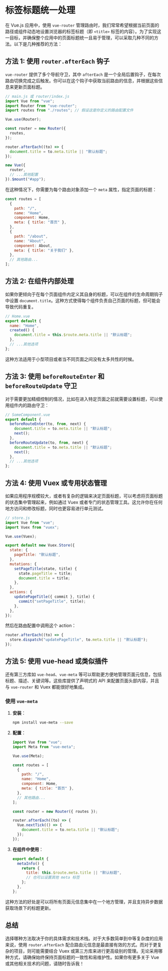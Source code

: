 # 标签标题统一处理

在 Vue.js 应用中，使用 `vue-router` 管理路由时，我们常常希望根据当前页面的路径或组件动态地设置浏览器的标签标题（即 `<title>` 标签的内容）。为了实现这一目标，并确保整个应用中的页面标题统一且易于管理，可以采取几种不同的方法。以下是几种推荐的方法：

## 方法 1: 使用 `router.afterEach` 钩子

`vue-router` 提供了多个导航守卫，其中 `afterEach` 是一个全局后置钩子，在每次路由切换完成之后触发。你可以在这个钩子中获取当前路由的信息，并根据这些信息来更新页面标题。

```javascript
// main.js 或 router/index.js
import Vue from "vue";
import Router from "vue-router";
import routes from "./routes"; // 假设这是你定义的路由配置文件

Vue.use(Router);

const router = new Router({
  routes,
});

router.afterEach((to) => {
  document.title = to.meta.title || "默认标题";
});

new Vue({
  router,
  // ...其他配置
}).$mount("#app");
```

在这种情况下，你需要为每个路由对象添加一个 `meta` 属性，指定页面的标题：

```javascript
const routes = [
  {
    path: "/",
    name: "Home",
    component: Home,
    meta: { title: "首页" },
  },
  {
    path: "/about",
    name: "About",
    component: About,
    meta: { title: "关于我们" },
  },
  // 其他路由...
];
```

## 方法 2: 在组件内部处理

如果你更倾向于在每个页面组件内定义其自身的标题，可以在组件的生命周期钩子中设置 `document.title`。这种方式使得每个组件负责自己页面的标题，但可能会导致代码重复。

```javascript
// Home.vue
export default {
  name: "Home",
  created() {
    document.title = this.$route.meta.title || "默认标题";
  },
  // ...其他选项
};
```

这种方法适用于小型项目或者当不同页面之间没有太多共性的时候。

## 方法 3: 使用 `beforeRouteEnter` 和 `beforeRouteUpdate` 守卫

对于需要更加精细控制的情况，比如在进入特定页面之前就需要设置标题，可以使用组件内的路由守卫：

```javascript
// SomeComponent.vue
export default {
  beforeRouteEnter(to, from, next) {
    document.title = to.meta.title || "默认标题";
    next();
  },
  beforeRouteUpdate(to, from, next) {
    document.title = to.meta.title || "默认标题";
    next();
  },
  // ...其他选项
};
```

## 方法 4: 使用 Vuex 或专用状态管理

如果应用程序规模较大，或者有复杂的逻辑来决定页面标题，可以考虑将页面标题的状态集中管理起来，例如通过 Vuex 或者专门的状态管理工具。这允许你在任何地方访问和修改标题，同时也更容易进行单元测试。

```javascript
// store.js
import Vue from "vue";
import Vuex from "vuex";

Vue.use(Vuex);

export default new Vuex.Store({
  state: {
    pageTitle: "默认标题",
  },
  mutations: {
    setPageTitle(state, title) {
      state.pageTitle = title;
      document.title = title;
    },
  },
  actions: {
    updatePageTitle({ commit }, title) {
      commit("setPageTitle", title);
    },
  },
});
```

然后在路由配置中调用这个 action：

```javascript
router.afterEach((to) => {
  store.dispatch("updatePageTitle", to.meta.title || "默认标题");
});
```

## 方法 5: 使用 vue-head 或类似插件

还有第三方库如 `vue-head`、`vue-meta` 等可以帮助更方便地管理页面元信息，包括标题、描述、关键词等。这些库提供了声明式的 API 来配置页面头部内容，并且与 `vue-router` 和 Vuex 都能很好地集成。

### 使用 `vue-meta`

1. **安装**：

   ```bash
   npm install vue-meta --save
   ```

2. **配置**：

   ```javascript
   import Vue from "vue";
   import Meta from "vue-meta";

   Vue.use(Meta);

   const routes = [
     {
       path: "/",
       name: "Home",
       component: Home,
       meta: { title: "首页" },
     },
     // 其他路由...
   ];

   const router = new Router({ routes });

   router.afterEach((to) => {
     Vue.nextTick(() => {
       document.title = to.meta.title || "默认标题";
     });
   });
   ```

3. **在组件中使用**：

   ```javascript
   export default {
     metaInfo() {
       return {
         title: this.$route.meta.title || "默认标题",
         // 也可以设置其他 meta 标签
       };
     },
   };
   ```

这种方法的好处是可以将所有页面元信息集中在一个地方管理，并且支持异步数据获取场景下的标题更新。

## 总结

选择哪种方法取决于你的具体需求和技术栈。对于大多数简单到中等复杂度的应用来说，使用 `router.afterEach` 配合路由元信息是最直接有效的方式。而对于更复杂的项目，则可能需要结合 Vuex 或第三方库来进行更高级别的管理。无论采用哪种方式，请确保始终保持页面标题的一致性和易维护性。如果你有更多关于 Vue 或其他相关技术的问题，请随时告诉我！
